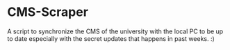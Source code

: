 # CMS-Scraper
A script to synchronize the CMS of the university with the local PC to be up to date especially with the secret updates that happens in past weeks. :)

